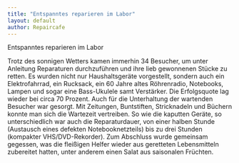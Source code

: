 ```yaml
---
title: "Entspanntes reparieren im Labor"
layout: default
author: Repaircafe
---
```


Entspanntes reparieren im Labor

Trotz des sonnigen Wetters kamen immerhin 34 Besucher, um unter Anleitung Reparaturen durchzuführen und ihre lieb gewonnenen Stücke zu retten. 
Es wurden nicht nur Haushaltsgeräte vorgestellt, sondern auch ein Elektrofahrrad, ein Rucksack, ein 60 Jahre altes Röhrenradio, Notebooks, Lampen und sogar eine Bass-Ukulele samt Verstärker.
Die Erfolgsquote lag wieder bei circa 70 Prozent. 
Auch für die Unterhaltung der wartenden Besucher war gesorgt. Mit Zeitungen, Buntstiften, Stricknadeln und Büchern konnte man sich die Wartezeit vertreiben. So wie die kaputten Geräte, so unterschiedlich war auch die Reparaturdauer, von einer halben Stunde (Austausch eines defekten Notebooknetzteils) bis zu drei Stunden (kompakter VHS/DVD-Rekorder).
Zum Abschluss wurde gemeinsam gegessen, was die fleißigen Helfer wieder aus geretteten Lebensmitteln zubereitet hatten, unter anderem einen Salat aus saisonalen Früchten. 

